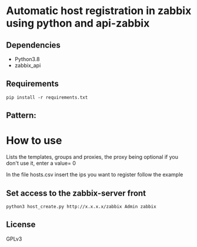 # Automatic host registration in zabbix using python and api-zabbix

## Dependencies

- Python3.8
- zabbix_api

## Requirements
```
pip install -r requirements.txt
```
## Pattern:

# How to use

Lists the templates, groups and proxies, the proxy being optional if you don't use it, enter a value= 0

In the file hosts.csv insert the ips you want to register follow the example

## Set access to the zabbix-server front
```
python3 host_create.py http://x.x.x.x/zabbix Admin zabbix
```
## License
GPLv3